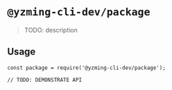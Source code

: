 # `@yzming-cli-dev/package`

> TODO: description

## Usage

```
const package = require('@yzming-cli-dev/package');

// TODO: DEMONSTRATE API
```
